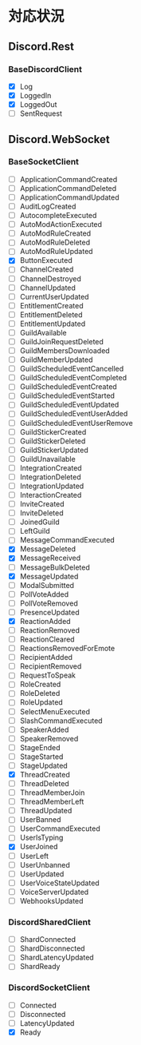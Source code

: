 
# 対応状況
## Discord.Rest
### BaseDiscordClient
- [x] Log
- [x] LoggedIn
- [x] LoggedOut
- [ ] SentRequest

## Discord.WebSocket
### BaseSocketClient
- [ ] ApplicationCommandCreated
- [ ] ApplicationCommandDeleted
- [ ] ApplicationCommandUpdated
- [ ] AuditLogCreated
- [ ] AutocompleteExecuted
- [ ] AutoModActionExecuted
- [ ] AutoModRuleCreated
- [ ] AutoModRuleDeleted
- [ ] AutoModRuleUpdated
- [x] ButtonExecuted
- [ ] ChannelCreated
- [ ] ChannelDestroyed
- [ ] ChannelUpdated
- [ ] CurrentUserUpdated
- [ ] EntitlementCreated
- [ ] EntitlementDeleted
- [ ] EntitlementUpdated
- [ ] GuildAvailable
- [ ] GuildJoinRequestDeleted
- [ ] GuildMembersDownloaded
- [ ] GuildMemberUpdated
- [ ] GuildScheduledEventCancelled
- [ ] GuildScheduledEventCompleted
- [ ] GuildScheduledEventCreated
- [ ] GuildScheduledEventStarted
- [ ] GuildScheduledEventUpdated
- [ ] GuildScheduledEventUserAdded
- [ ] GuildScheduledEventUserRemove
- [ ] GuildStickerCreated
- [ ] GuildStickerDeleted
- [ ] GuildStickerUpdated
- [ ] GuildUnavailable
- [ ] IntegrationCreated
- [ ] IntegrationDeleted
- [ ] IntegrationUpdated
- [ ] InteractionCreated
- [ ] InviteCreated
- [ ] InviteDeleted
- [ ] JoinedGuild
- [ ] LeftGuild
- [ ] MessageCommandExecuted
- [x] MessageDeleted
- [x] MessageReceived
- [ ] MessageBulkDeleted
- [x] MessageUpdated
- [ ] ModalSubmitted
- [ ] PollVoteAdded
- [ ] PollVoteRemoved
- [ ] PresenceUpdated
- [x] ReactionAdded
- [ ] ReactionRemoved
- [ ] ReactionCleared
- [ ] ReactionsRemovedForEmote
- [ ] RecipientAdded
- [ ] RecipientRemoved
- [ ] RequestToSpeak
- [ ] RoleCreated
- [ ] RoleDeleted
- [ ] RoleUpdated
- [ ] SelectMenuExecuted
- [ ] SlashCommandExecuted
- [ ] SpeakerAdded
- [ ] SpeakerRemoved
- [ ] StageEnded
- [ ] StageStarted
- [ ] StageUpdated
- [x] ThreadCreated
- [ ] ThreadDeleted
- [ ] ThreadMemberJoin
- [ ] ThreadMemberLeft
- [ ] ThreadUpdated
- [ ] UserBanned
- [ ] UserCommandExecuted
- [ ] UserIsTyping
- [x] UserJoined
- [ ] UserLeft
- [ ] UserUnbanned
- [ ] UserUpdated
- [ ] UserVoiceStateUpdated
- [ ] VoiceServerUpdated
- [ ] WebhooksUpdated

### DiscordSharedClient
- [ ] ShardConnected
- [ ] ShardDisconnected
- [ ] ShardLatencyUpdated
- [ ] ShardReady

### DiscordSocketClient
- [ ] Connected
- [ ] Disconnected
- [ ] LatencyUpdated
- [x] Ready
